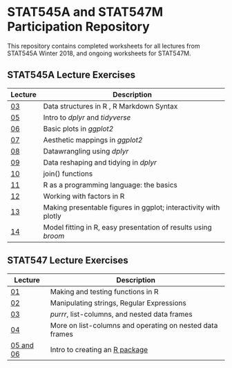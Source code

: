 # STAT545A and STAT547M Participation Repository

This repository contains completed worksheets for all lectures from STAT545A Winter 2018, and ongoing worksheets for STAT547M.

## STAT545A Lecture Exercises
| Lecture | Description |
|------|--------------------------------------|
| [03](https://github.com/acheng-ubc/STAT545_Participation/tree/master/Lecture03) | Data structures in R , R Markdown Syntax |
|[05](https://github.com/acheng-ubc/STAT545_Participation/tree/master/Lecture05) | Intro to *dplyr* and *tidyverse* |
| [06](https://github.com/acheng-ubc/STAT545_Participation/tree/master/Lecture06) | Basic plots in *ggplot2* |
| [07](https://github.com/acheng-ubc/STAT545_Participation/tree/master/Lecture07) | Aesthetic mappings in *ggplot2* |
| [08](https://github.com/acheng-ubc/STAT545_Participation/tree/master/Lecture08) | Datawrangling using *dplyr* |
| [09](https://github.com/acheng-ubc/STAT545_Participation/tree/master/Lecture09) | Data reshaping and tidying in *dplyr* |
| [10](https://github.com/acheng-ubc/STAT545_Participation/tree/master/Lecture10) | join() functions |
| [11](https://github.com/acheng-ubc/STAT545_Participation/tree/master/Lecture11) | R as a programming language: the basics|
| [12](https://github.com/acheng-ubc/STAT545_Participation/tree/master/Lecture12) | Working with factors in R | 
| [13](https://github.com/acheng-ubc/STAT545_Participation/tree/master/Lecture13) | Making presentable figures in ggplot; interactivity with plotly |
| [14](https://github.com/acheng-ubc/STAT545_Participation/tree/master/Lecture14) | Model fitting in R, easy presentation of results using *broom* |

## STAT547  Lecture Exercises
| Lecture | Description |
|------|--------------------------------------|
| [01](https://github.com/acheng-ubc/STAT545_Participation/tree/master/STAT547M/Lecture01) | Making and testing functions in R |
| [02](https://github.com/acheng-ubc/STAT545_Participation/tree/master/STAT547M/Lecture02) | Manipulating strings, Regular Expressions |
| [03](https://github.com/acheng-ubc/STAT545_Participation/tree/master/STAT547M/Lecture03) | *purrr*, list-columns, and nested data frames |
| [04](https://github.com/acheng-ubc/STAT545_Participation/tree/master/STAT547M/Lecture04) | More on list-columns and operating on nested data frames |
| [05 and 06](https://github.com/acheng-ubc/STAT545_Participation/tree/master/powers) | Intro to creating an [R package](http://stat545.com/Classroom/notes/cm105.nb.html) |
